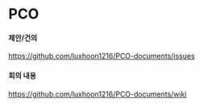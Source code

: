# PCO

#### 제안/건의
https://github.com/luxhoon1216/PCO-documents/issues

#### 회의 내용
https://github.com/luxhoon1216/PCO-documents/wiki
